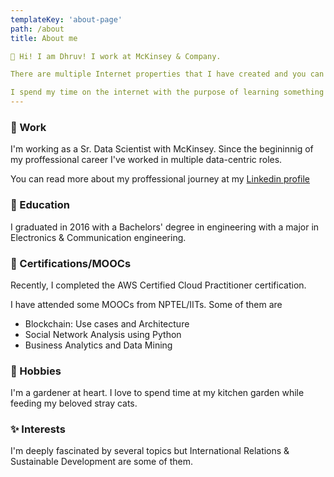 ```yaml
---
templateKey: 'about-page'
path: /about
title: About me

👋 Hi! I am Dhruv! I work at McKinsey & Company.

There are multiple Internet properties that I have created and you can find something interesting if you give a minute to read. 

I spend my time on the internet with the purpose of learning something new.
---
```

### 💼 Work
I'm working as a Sr. Data Scientist with McKinsey. Since the begininnig of my proffessional career I've worked in multiple data-centric roles.

You can read more about my proffessional journey at my [Linkedin profile](https://www.linkedin.com/in/dhruv-agg94/)

### 🏫 Education
I graduated in 2016 with a Bachelors' degree in engineering with a major in Electronics & Communication engineering.

### 📜 Certifications/MOOCs
Recently, I completed the AWS Certified Cloud Practitioner certification.

I have attended some MOOCs from NPTEL/IITs. Some of them are 
- Blockchain: Use cases and Architecture
- Social Network Analysis using Python
- Business Analytics and Data Mining 


### 🌱 Hobbies
I'm a gardener at heart. I love to spend time at my kitchen garden while feeding my beloved stray cats. 

### ✨ Interests
I'm deeply fascinated by several topics but International Relations & Sustainable Development are some of them. 
